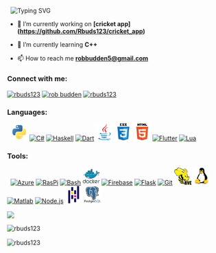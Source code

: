 <p align="center">

  <img src="https://readme-typing-svg.herokuapp.com?font=Fira+Code&size=25&pause=1000&color=ffffff&center=true&width=1000&lines=Hi+%F0%9F%91%8B%2C+I'm+Robert;Software+developer+from+England" alt="Typing SVG" />

</p>


- 🔭 I’m currently working on **[cricket app] (https://github.com/Rbuds123/cricket_app)**



- 🌱 I’m currently learning **C++**



- 📫 How to reach me **robbudden5@gmail.com**



<h3 align="left">Connect with me:</h3>

<p align="left">
<a href="https://twitter.com/rbuds123" target="blank"><img align="center" src="https://raw.githubusercontent.com/rahuldkjain/github-profile-readme-generator/master/src/images/icons/Social/twitter.svg" alt="rbuds123" height="30" width="40" /></a>
<a href="https://www.linkedin.com/in/rob-budden-36aa95312/" target="blank"><img align="center" src="https://raw.githubusercontent.com/rahuldkjain/github-profile-readme-generator/master/src/images/icons/Social/linked-in-alt.svg" alt="rob budden" height="30" width="40" /></a>
<a href="https://instagram.com/rbuds123" target="blank"><img align="center" src="https://raw.githubusercontent.com/rahuldkjain/github-profile-readme-generator/master/src/images/icons/Social/instagram.svg" alt="rbuds123" height="30" width="40" /></a>

</p>

<h3 align="left"> Languages:</h3>
<p align="left"> 
<a href="https://www.python.org"><img src="https://raw.githubusercontent.com/devicons/devicon/master/icons/python/python-original.svg" width="40" height="40" alt="Python"></a>
<a href="https://learn.microsoft.com/en-us/dotnet/csharp/"><img src="https://cdn.jsdelivr.net/gh/devicons/devicon@latest/icons/csharp/csharp-original.svg" width="40" height="40" alt="C#"/></a>
<a href="https://www.haskell.org"><img src="https://upload.wikimedia.org/wikipedia/commons/1/1c/Haskell-Logo.svg" width="40" height="40" alt="Haskell"></a>
<a href="https://dart.dev"><img src="https://www.vectorlogo.zone/logos/dartlang/dartlang-icon.svg" width="40" height="40" alt="Dart"></a>
<a href="https://www.java.com"><img src="https://raw.githubusercontent.com/devicons/devicon/master/icons/java/java-original.svg" width="40" height="40" alt="Java"></a>
<a href="https://www.w3schools.com/css/"><img src="https://raw.githubusercontent.com/devicons/devicon/master/icons/css3/css3-original-wordmark.svg" width="40" height="40" alt="CSS"></a>
<a href="https://www.w3.org/html"><img src="https://raw.githubusercontent.com/devicons/devicon/master/icons/html5/html5-original-wordmark.svg" width="40" height="40" alt="HTML"></a>
<a href="https://flutter.dev"><img src="https://www.vectorlogo.zone/logos/flutterio/flutterio-icon.svg" width="40" height="40" alt="Flutter"></a>
<a href="https://www.lua.org/"><img src="https://www.vectorlogo.zone/logos/lua/lua-official.svg" width="40" height="40" alt="Lua"></a>
</p>
<h3 align="left">Tools:</h3>

<p align="left"> 
<a href="https://azure.microsoft.com/en-in/"><img src="https://www.vectorlogo.zone/logos/microsoft_azure/microsoft_azure-icon.svg" width="40" height="40" alt="Azure"></a>
<a href="https://www.raspberrypi.com/"><img src="https://cdn.jsdelivr.net/gh/devicons/devicon@latest/icons/raspberrypi/raspberrypi-original.svg" width="40" height="40" alt = RasPi></a>
<a href="https://www.gnu.org/software/bash/"><img src="https://www.vectorlogo.zone/logos/gnu_bash/gnu_bash-icon.svg" width="40" height="40" alt="Bash"></a>
<a href="https://www.docker.com"><img src="https://raw.githubusercontent.com/devicons/devicon/master/icons/docker/docker-original-wordmark.svg" width="40" height="40" alt="Docker"></a>
<a href="https://firebase.google.com"><img src="https://www.vectorlogo.zone/logos/firebase/firebase-icon.svg" width="40" height="40" alt="Firebase"></a>
<a href="https://flask.palletsprojects.com"><img src="https://www.vectorlogo.zone/logos/palletsprojects_flask/palletsprojects_flask-icon.svg" width="40" height="40" alt="Flask"></a>
<a href="https://git-scm.com"><img src="https://www.vectorlogo.zone/logos/git-scm/git-scm-icon.svg" width="40" height="40" alt="Git"></a>
<a href="https://hive.apache.org"><img src="https://github.com/jghoman/apache-logos/blob/master/Hive.svg" width="40" height="40" alt="Hive"></a>
<a href="https://www.linux.org"><img src="https://raw.githubusercontent.com/devicons/devicon/master/icons/linux/linux-original.svg" width="40" height="40" alt="Linux"></a>
<a href="https://www.mathworks.com"><img src="https://upload.wikimedia.org/wikipedia/commons/2/21/Matlab_Logo.png" width="40" height="40" alt="Matlab"></a>
<a href="https://nodejs.org"><img src="https://www.vectorlogo.zone/logos/nodejs/nodejs-icon.svg" width="40" height="40" alt="Node.js"></a>
<a href="https://pandas.pydata.org"><img src="https://raw.githubusercontent.com/devicons/devicon/2ae2a900d2f041da66e950e4d48052658d850630/icons/pandas/pandas-original.svg" width="40" height="40" alt="Pandas"></a>
<a href="https://www.postgresql.org"><img src="https://raw.githubusercontent.com/devicons/devicon/master/icons/postgresql/postgresql-original-wordmark.svg" width="40" height="40" alt="PostgreSQL"></a>
</p>

<p>
 <img align="center" src="https://github-profile-trophy.vercel.app/?username=rbuds123&theme=darkhub"/>
</p>

<p>
  <img align="center" src="https://github-readme-stats.vercel.app/api?username=rbuds123&show_icons=true&theme=dark&bg_color=0D1117&title_color=58A6FF&text_color=FFFFFF&icon_color=58A6FF&hide_border=true" alt="rbuds123" />
</p>
<p>
  <img align="center" src="https://github-readme-stats.vercel.app/api/top-langs/?username=rbuds123&layout=donut-vertical&theme=dark&bg_color=0D1117&title_color=58A6FF&text_color=FFFFFF&icon_color=58A6FF&hide_border=true" alt="rbuds123" />
</p>



